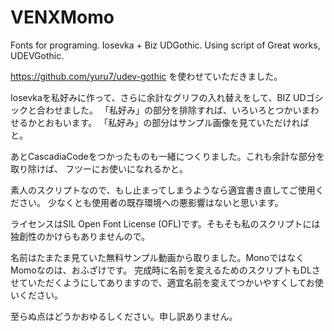 # VENXMomo
Fonts for programing. Iosevka + Biz UDGothic. Using script of Great works, UDEVGothic.

https://github.com/yuru7/udev-gothic
を使わせていただきました。

Iosevkaを私好みに作って、さらに余計なグリフの入れ替えをして、BIZ UDゴシックと合わせました。
「私好み」の部分を排除すれば、いろいろとつかいまわせるかとおもいます。
「私好み」の部分はサンプル画像を見ていただければと。

あとCascadiaCodeをつかったものも一緒につくりました。これも余計な部分を取り除けば、
フツーにお使いになれるかと。

素人のスクリプトなので、もし止まってしまうようなら適宜書き直してご使用ください。
少なくとも使用者の既存環境への悪影響はないと思います。

ライセンスはSIL Open Font License (OFL)です。そもそも私のスクリプトには独創性のかけらもありませんので。

名前はたまたま見ていた無料サンプル動画から取りました。MonoではなくMomoなのは、おふざけです。
完成時に名前を変えるためのスクリプトもDLさせていただくようにしてありますので、適宜名前を変えてつかいやすくしてお使いください。

至らぬ点はどうかおゆるしください。申し訳ありません。
